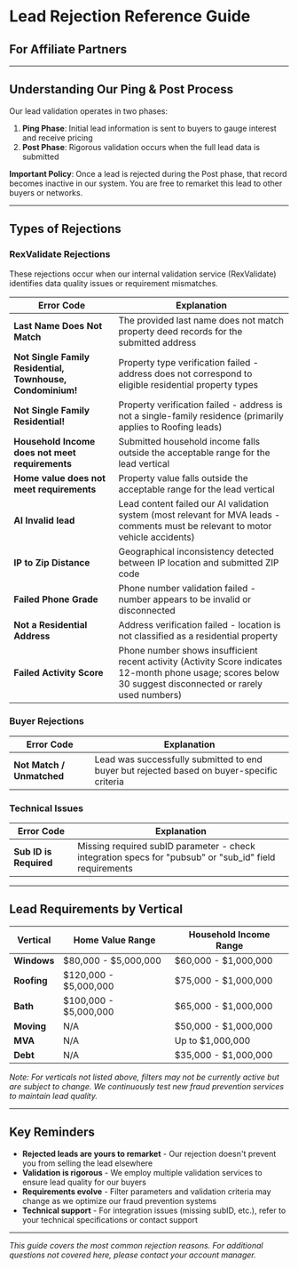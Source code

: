 # Lead Rejection Reference Guide
## For Affiliate Partners

---

## Understanding Our Ping & Post Process

Our lead validation operates in two phases:

1. **Ping Phase**: Initial lead information is sent to buyers to gauge interest and receive pricing
2. **Post Phase**: Rigorous validation occurs when the full lead data is submitted

**Important Policy**: Once a lead is rejected during the Post phase, that record becomes inactive in our system. You are free to remarket this lead to other buyers or networks.

---

## Types of Rejections

### RexValidate Rejections
These rejections occur when our internal validation service (RexValidate) identifies data quality issues or requirement mismatches.

| Error Code | Explanation |
|------------|-------------------------|
| **Last Name Does Not Match** | The provided last name does not match property deed records for the submitted address |
| **Not Single Family Residential, Townhouse, Condominium!** | Property type verification failed - address does not correspond to eligible residential property types |
| **Not Single Family Residential!** | Property verification failed - address is not a single-family residence (primarily applies to Roofing leads) |
| **Household Income does not meet requirements** | Submitted household income falls outside the acceptable range for the lead vertical |
| **Home value does not meet requirements** | Property value falls outside the acceptable range for the lead vertical |
| **AI Invalid lead** | Lead content failed our AI validation system (most relevant for MVA leads - comments must be relevant to motor vehicle accidents) |
| **IP to Zip Distance** | Geographical inconsistency detected between IP location and submitted ZIP code |
| **Failed Phone Grade** | Phone number validation failed - number appears to be invalid or disconnected |
| **Not a Residential Address** | Address verification failed - location is not classified as a residential property |
| **Failed Activity Score** | Phone number shows insufficient recent activity (Activity Score indicates 12-month phone usage; scores below 30 suggest disconnected or rarely used numbers) |

### Buyer Rejections

| Error Code | Explanation |
|------------|-------------|
| **Not Match / Unmatched** | Lead was successfully submitted to end buyer but rejected based on buyer-specific criteria |

### Technical Issues

| Error Code | Explanation |
|------------|-------------|
| **Sub ID is Required** | Missing required subID parameter - check integration specs for "pubsub" or "sub_id" field requirements |

---

## Lead Requirements by Vertical

| Vertical | Home Value Range | Household Income Range |
|----------|------------------|----------------------|
| **Windows** | $80,000 - $5,000,000 | $60,000 - $1,000,000 |
| **Roofing** | $120,000 - $5,000,000 | $75,000 - $1,000,000 |
| **Bath** | $100,000 - $5,000,000 | $65,000 - $1,000,000 |
| **Moving** | N/A | $50,000 - $1,000,000 |
| **MVA** | N/A | Up to $1,000,000 |
| **Debt** | N/A | $35,000 - $1,000,000 |

*Note: For verticals not listed above, filters may not be currently active but are subject to change. We continuously test new fraud prevention services to maintain lead quality.*

---

## Key Reminders

- **Rejected leads are yours to remarket** - Our rejection doesn't prevent you from selling the lead elsewhere
- **Validation is rigorous** - We employ multiple validation services to ensure lead quality for our buyers
- **Requirements evolve** - Filter parameters and validation criteria may change as we optimize our fraud prevention systems
- **Technical support** - For integration issues (missing subID, etc.), refer to your technical specifications or contact support

---

*This guide covers the most common rejection reasons. For additional questions not covered here, please contact your account manager.*
